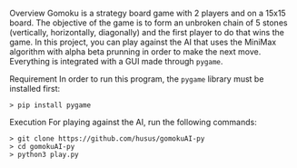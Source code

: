 Overview
Gomoku is a strategy board game with 2 players and on a 15x15 board. The objective of the game is to form an unbroken chain of 5 stones (vertically, horizontally, diagonally) and the first player to do that wins the game. In this project, you can play against the AI that uses the MiniMax algorithm with alpha beta prunning in order to make the next move. Everything is integrated with a GUI made through `pygame`.

Requirement
In order to run this program, the `pygame` library must be installed first:
```
> pip install pygame
```

Execution
For playing against the AI, run the following commands:
```
> git clone https://github.com/husus/gomokuAI-py
> cd gomokuAI-py
> python3 play.py
```
